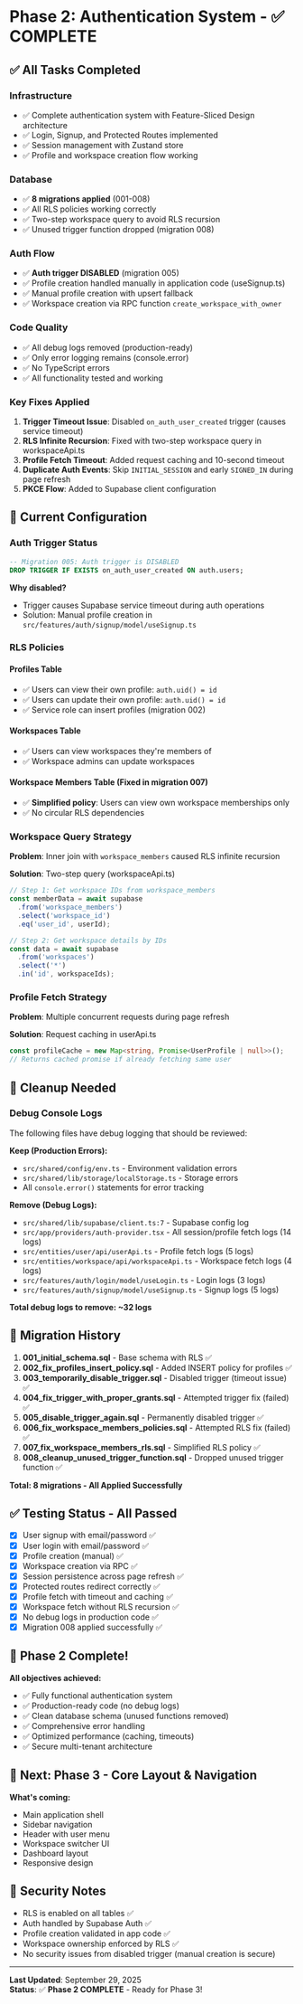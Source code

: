 # Phase 2: Authentication System - ✅ COMPLETE

## ✅ All Tasks Completed

### Infrastructure
- ✅ Complete authentication system with Feature-Sliced Design architecture
- ✅ Login, Signup, and Protected Routes implemented
- ✅ Session management with Zustand store
- ✅ Profile and workspace creation flow working

### Database
- ✅ **8 migrations applied** (001-008)
- ✅ All RLS policies working correctly
- ✅ Two-step workspace query to avoid RLS recursion
- ✅ Unused trigger function dropped (migration 008)

### Auth Flow
- ✅ **Auth trigger DISABLED** (migration 005)
- ✅ Profile creation handled manually in application code (useSignup.ts)
- ✅ Manual profile creation with upsert fallback
- ✅ Workspace creation via RPC function `create_workspace_with_owner`

### Code Quality
- ✅ All debug logs removed (production-ready)
- ✅ Only error logging remains (console.error)
- ✅ No TypeScript errors
- ✅ All functionality tested and working

### Key Fixes Applied
1. **Trigger Timeout Issue**: Disabled `on_auth_user_created` trigger (causes service timeout)
2. **RLS Infinite Recursion**: Fixed with two-step workspace query in workspaceApi.ts
3. **Profile Fetch Timeout**: Added request caching and 10-second timeout
4. **Duplicate Auth Events**: Skip `INITIAL_SESSION` and early `SIGNED_IN` during page refresh
5. **PKCE Flow**: Added to Supabase client configuration

## 🔧 Current Configuration

### Auth Trigger Status
```sql
-- Migration 005: Auth trigger is DISABLED
DROP TRIGGER IF EXISTS on_auth_user_created ON auth.users;
```

**Why disabled?**
- Trigger causes Supabase service timeout during auth operations
- Solution: Manual profile creation in `src/features/auth/signup/model/useSignup.ts`

### RLS Policies

#### Profiles Table
- ✅ Users can view their own profile: `auth.uid() = id`
- ✅ Users can update their own profile: `auth.uid() = id`
- ✅ Service role can insert profiles (migration 002)

#### Workspaces Table
- ✅ Users can view workspaces they're members of
- ✅ Workspace admins can update workspaces

#### Workspace Members Table (Fixed in migration 007)
- ✅ **Simplified policy**: Users can view own workspace memberships only
- ✅ No circular RLS dependencies

### Workspace Query Strategy
**Problem**: Inner join with `workspace_members` caused RLS infinite recursion

**Solution**: Two-step query (workspaceApi.ts)
```typescript
// Step 1: Get workspace IDs from workspace_members
const memberData = await supabase
  .from('workspace_members')
  .select('workspace_id')
  .eq('user_id', userId);

// Step 2: Get workspace details by IDs
const data = await supabase
  .from('workspaces')
  .select('*')
  .in('id', workspaceIds);
```

### Profile Fetch Strategy
**Problem**: Multiple concurrent requests during page refresh

**Solution**: Request caching in userApi.ts
```typescript
const profileCache = new Map<string, Promise<UserProfile | null>>();
// Returns cached promise if already fetching same user
```

## 🧹 Cleanup Needed

### Debug Console Logs
The following files have debug logging that should be reviewed:

**Keep (Production Errors):**
- `src/shared/config/env.ts` - Environment validation errors
- `src/shared/lib/storage/localStorage.ts` - Storage errors
- All `console.error()` statements for error tracking

**Remove (Debug Logs):**
- `src/shared/lib/supabase/client.ts:7` - Supabase config log
- `src/app/providers/auth-provider.tsx` - All session/profile fetch logs (14 logs)
- `src/entities/user/api/userApi.ts` - Profile fetch logs (5 logs)
- `src/entities/workspace/api/workspaceApi.ts` - Workspace fetch logs (4 logs)
- `src/features/auth/login/model/useLogin.ts` - Login logs (3 logs)
- `src/features/auth/signup/model/useSignup.ts` - Signup logs (5 logs)

**Total debug logs to remove: ~32 logs**

## 📝 Migration History

1. **001_initial_schema.sql** - Base schema with RLS ✅
2. **002_fix_profiles_insert_policy.sql** - Added INSERT policy for profiles ✅
3. **003_temporarily_disable_trigger.sql** - Disabled trigger (timeout issue) ✅
4. **004_fix_trigger_with_proper_grants.sql** - Attempted trigger fix (failed) ✅
5. **005_disable_trigger_again.sql** - Permanently disabled trigger ✅
6. **006_fix_workspace_members_policies.sql** - Attempted RLS fix (failed) ✅
7. **007_fix_workspace_members_rls.sql** - Simplified RLS policy ✅
8. **008_cleanup_unused_trigger_function.sql** - Dropped unused trigger function ✅

**Total: 8 migrations - All Applied Successfully**

## ✅ Testing Status - All Passed

- [x] User signup with email/password ✅
- [x] User login with email/password ✅
- [x] Profile creation (manual) ✅
- [x] Workspace creation via RPC ✅
- [x] Session persistence across page refresh ✅
- [x] Protected routes redirect correctly ✅
- [x] Profile fetch with timeout and caching ✅
- [x] Workspace fetch without RLS recursion ✅
- [x] No debug logs in production code ✅
- [x] Migration 008 applied successfully ✅

## 🎯 Phase 2 Complete!

**All objectives achieved:**
- ✅ Fully functional authentication system
- ✅ Production-ready code (no debug logs)
- ✅ Clean database schema (unused functions removed)
- ✅ Comprehensive error handling
- ✅ Optimized performance (caching, timeouts)
- ✅ Secure multi-tenant architecture

## 🚀 Next: Phase 3 - Core Layout & Navigation

**What's coming:**
- Main application shell
- Sidebar navigation
- Header with user menu
- Workspace switcher UI
- Dashboard layout
- Responsive design

## 🔐 Security Notes

- RLS is enabled on all tables ✅
- Auth handled by Supabase Auth ✅
- Profile creation validated in app code ✅
- Workspace ownership enforced by RLS ✅
- No security issues from disabled trigger (manual creation is secure)

---

**Last Updated**: September 29, 2025  
**Status**: ✅ **Phase 2 COMPLETE** - Ready for Phase 3!
